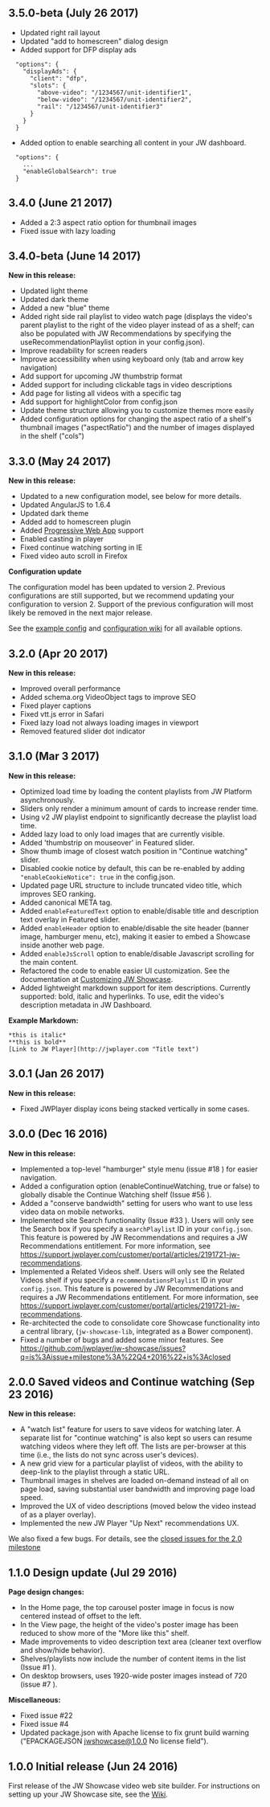 ## 3.5.0-beta (July 26 2017)

- Updated right rail layout
- Updated "add to homescreen" dialog design
- Added support for DFP display ads

```
  "options": {
    "displayAds": {
      "client": "dfp",
      "slots": {
        "above-video": "/1234567/unit-identifier1",
        "below-video": "/1234567/unit-identifier2",
        "rail": "/1234567/unit-identifier3"
      }
    }
  }
```

- Added option to enable searching all content in your JW dashboard.

```
  "options": {
    ...
    "enableGlobalSearch": true
  }
```

## 3.4.0 (June 21 2017)

- Added a 2:3 aspect ratio option for thumbnail images
- Fixed issue with lazy loading

## 3.4.0-beta (June 14 2017)

**New in this release:**
- Updated light theme
- Updated dark theme
- Added a new "blue" theme
- Added right side rail playlist to video watch page (displays the video's parent playlist to the right of the video player instead of as a shelf; can also be populated with JW Recommendations by specifying the useRecommendationPlaylist option in your config.json).
- Improve readability for screen readers
- Improve accessibility when using keyboard only (tab and arrow key navigation)
- Add support for upcoming JW thumbstrip format
- Added support for including clickable tags in video descriptions
- Add page for listing all videos with a specific tag
- Add support for highlightColor from config.json
- Update theme structure allowing you to customize themes more easily
- Added configuration options for changing the aspect ratio of a shelf's thumbnail images ("aspectRatio") and the number of images displayed in the shelf ("cols")

## 3.3.0 (May 24 2017)

**New in this release:**
- Updated to a new configuration model, see below for more details.
- Updated AngularJS to 1.6.4
- Updated dark theme
- Added add to homescreen plugin
- Added [Progressive Web App](https://developers.google.com/web/progressive-web-apps/) support
- Enabled casting in player
- Fixed continue watching sorting in IE
- Fixed video auto scroll in Firefox

**Configuration update**

The configuration model has been updated to version 2. Previous configurations are still supported, but we 
recommend updating your configuration to version 2. Support of the previous configuration will most likely be removed 
in the next major release.

See the [example config](https://github.com/jwplayer/jw-showcase/blob/master/app/config.json) and [configuration wiki](https://github.com/jwplayer/jw-showcase/wiki/Getting-Started#configuration-parameters) for all available options.

## 3.2.0 (Apr 20 2017)

**New in this release:**
- Improved overall performance
- Added schema.org VideoObject tags to improve SEO
- Fixed player captions
- Fixed vtt.js error in Safari
- Fixed lazy load not always loading images in viewport
- Removed featured slider dot indicator

## 3.1.0 (Mar 3 2017)

**New in this release:**
- Optimized load time by loading the content playlists from JW Platform asynchronously.
- Sliders only render a minimum amount of cards to increase render time.
- Using v2 JW playlist endpoint to significantly decrease the playlist load time.
- Added lazy load to only load images that are currently visible.
- Added 'thumbstrip on mouseover' in Featured slider.
- Show thumb image of closest watch position in "Continue watching" slider.
- Disabled cookie notice by default, this can be re-enabled by adding `"enableCookieNotice": true` in the config.json.
- Updated page URL structure to include truncated video title, which improves SEO ranking.
- Added canonical META tag.
- Added `enableFeaturedText` option to enable/disable title and description text overlay in Featured slider.
- Added `enableHeader` option to enable/disable the site header (banner image, hamburger menu, etc), making it easier to embed a Showcase inside another web page.
- Added `enableJsScroll` option to enable/disable Javascript scrolling for the main content.
- Refactored the code to enable easier UI customization. See the documentation at [Customizing JW Showcase](https://github.com/jwplayer/jw-showcase/wiki/Customizing-JW-Showcase).
- Added lightweight markdown support for item descriptions. Currently supported: bold, italic and hyperlinks. To use, edit the video's description metadata in JW Dashboard.

**Example Markdown:**

```
*this is italic*
**this is bold**
[Link to JW Player](http://jwplayer.com "Title text")
```

## 3.0.1 (Jan 26 2017)

**New in this release:**
- Fixed JWPlayer display icons being stacked vertically in some cases.

## 3.0.0 (Dec 16 2016)

**New in this release:**
- Implemented a top-level "hamburger" style menu (issue #18 ) for easier navigation.
- Added a configuration option (enableContinueWatching, true or false) to globally disable the Continue Watching shelf (Issue #56 ).
- Added a "conserve bandwidth" setting for users who want to use less video data on mobile networks.
- Implemented site Search functionality (Issue #33 ). Users will only see the Search box if you specify a `searchPlaylist` ID in your `config.json`. This feature is powered by JW Recommendations and requires a JW Recommendations entitlement. For more information, see https://support.jwplayer.com/customer/portal/articles/2191721-jw-recommendations.
- Implemented a Related Videos shelf. Users will only see the Related Videos shelf if you specify a `recommendationsPlaylist` ID in your `config.json`. This feature is powered by JW Recommendations and requires a JW Recommendations entitlement. For more information, see https://support.jwplayer.com/customer/portal/articles/2191721-jw-recommendations.
- Re-architected the code to consolidate core Showcase functionality into a central library, (`jw-showcase-lib`, integrated as a Bower component).
- Fixed a number of bugs and added some minor features. See https://github.com/jwplayer/jw-showcase/issues?q=is%3Aissue+milestone%3A%22Q4+2016%22+is%3Aclosed

## 2.0.0 Saved videos and Continue watching (Sep 23 2016)

**New in this release:**
- A "watch list" feature for users to save videos for watching later. A separate list for "continue watching" is also kept so users can resume watching videos where they left off. The lists are per-browser at this time (i.e., the lists do not sync across user's devices). 
- A new grid view for a particular playlist of videos, with the ability to deep-link to the playlist through a static URL.
- Thumbnail images in shelves are loaded on-demand instead of all on page load, saving substantial user bandwidth and improving page load speed.
- Improved the UX of video descriptions (moved below the video instead of as a player overlay).
- Implemented the new JW Player "Up Next" recommendations UX.

We also fixed a few bugs. For details, see the [closed issues for the 2.0 milestone](https://github.com/jwplayer/jw-showcase/milestone/2?closed=1)

## 1.1.0 Design update (Jul 29 2016) 

**Page design changes:**
- In the Home page, the top carousel poster image in focus is now centered instead of offset to the left.
- In the View page, the height of the video's poster image has been reduced to show more of the "More like this" shelf.
- Made improvements to video description text area (cleaner text overflow and show/hide behavior).
- Shelves/playlists now include the number of content items in the list (Issue #1 ).
- On desktop browsers, uses 1920-wide poster images instead of 720 (issue #7 ).

**Miscellaneous:**
- Fixed issue #22
- Fixed issue #4 
- Updated package.json with Apache license to fix grunt build warning ("EPACKAGEJSON jwshowcase@1.0.0 No license field").

## 1.0.0 Initial release (Jun 24 2016) 

First release of the JW Showcase video web site builder. For instructions on setting up your JW Showcase site, see 
the [Wiki](https://github.com/jwplayer/jw-showcase/wiki).
